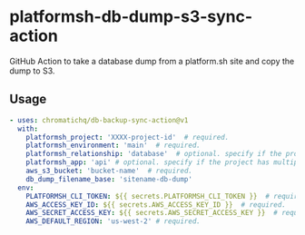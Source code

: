 # platformsh-db-dump-s3-sync-action

GitHub Action to take a database dump from a platform.sh site and copy the dump to S3.

## Usage

```yaml
- uses: chromatichq/db-backup-sync-action@v1
  with:
    platformsh_project: 'XXXX-project-id'  # required.
    platformsh_environment: 'main'  # required.
    platformsh_relationship: 'database'  # optional. specify if the project has multiple databases.
    platformsh_app: 'api' # optional. specify if the project has multiple apps.
    aws_s3_bucket: 'bucket-name'  # required.
    db_dump_filename_base: 'sitename-db-dump'
  env:
    PLATFORMSH_CLI_TOKEN: ${{ secrets.PLATFORMSH_CLI_TOKEN }}  # required.
    AWS_ACCESS_KEY_ID: ${{ secrets.AWS_ACCESS_KEY_ID }}  # required.
    AWS_SECRET_ACCESS_KEY: ${{ secrets.AWS_SECRET_ACCESS_KEY }}  # required.
    AWS_DEFAULT_REGION: 'us-west-2' # required.
```
